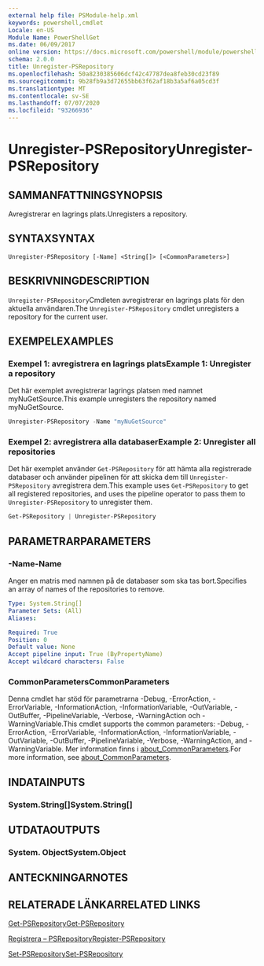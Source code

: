 ```yaml
---
external help file: PSModule-help.xml
keywords: powershell,cmdlet
Locale: en-US
Module Name: PowerShellGet
ms.date: 06/09/2017
online version: https://docs.microsoft.com/powershell/module/powershellget/unregister-psrepository?view=powershell-6&WT.mc_id=ps-gethelp
schema: 2.0.0
title: Unregister-PSRepository
ms.openlocfilehash: 50a8230385606dcf42c47787dea8feb30cd23f89
ms.sourcegitcommit: 9b28fb9a3d72655bb63f62af18b3a5af6a05cd3f
ms.translationtype: MT
ms.contentlocale: sv-SE
ms.lasthandoff: 07/07/2020
ms.locfileid: "93266936"
---
```

# <span data-ttu-id="ca714-103">Unregister-PSRepository</span><span class="sxs-lookup"><span data-stu-id="ca714-103">Unregister-PSRepository</span></span>

## <span data-ttu-id="ca714-104">SAMMANFATTNING</span><span class="sxs-lookup"><span data-stu-id="ca714-104">SYNOPSIS</span></span>
<span data-ttu-id="ca714-105">Avregistrerar en lagrings plats.</span><span class="sxs-lookup"><span data-stu-id="ca714-105">Unregisters a repository.</span></span>

## <span data-ttu-id="ca714-106">SYNTAX</span><span class="sxs-lookup"><span data-stu-id="ca714-106">SYNTAX</span></span>

```
Unregister-PSRepository [-Name] <String[]> [<CommonParameters>]
```

## <span data-ttu-id="ca714-107">BESKRIVNING</span><span class="sxs-lookup"><span data-stu-id="ca714-107">DESCRIPTION</span></span>

<span data-ttu-id="ca714-108">`Unregister-PSRepository`Cmdleten avregistrerar en lagrings plats för den aktuella användaren.</span><span class="sxs-lookup"><span data-stu-id="ca714-108">The `Unregister-PSRepository` cmdlet unregisters a repository for the current user.</span></span>

## <span data-ttu-id="ca714-109">EXEMPEL</span><span class="sxs-lookup"><span data-stu-id="ca714-109">EXAMPLES</span></span>

### <span data-ttu-id="ca714-110">Exempel 1: avregistrera en lagrings plats</span><span class="sxs-lookup"><span data-stu-id="ca714-110">Example 1: Unregister a repository</span></span>

<span data-ttu-id="ca714-111">Det här exemplet avregistrerar lagrings platsen med namnet myNuGetSource.</span><span class="sxs-lookup"><span data-stu-id="ca714-111">This example unregisters the repository named myNuGetSource.</span></span>

```powershell
Unregister-PSRepository -Name "myNuGetSource"
```

### <span data-ttu-id="ca714-112">Exempel 2: avregistrera alla databaser</span><span class="sxs-lookup"><span data-stu-id="ca714-112">Example 2: Unregister all repositories</span></span>

<span data-ttu-id="ca714-113">Det här exemplet använder `Get-PSRepository` för att hämta alla registrerade databaser och använder pipelinen för att skicka dem till `Unregister-PSRepository` avregistrera dem.</span><span class="sxs-lookup"><span data-stu-id="ca714-113">This example uses `Get-PSRepository` to get all registered repositories, and uses the pipeline operator to pass them to `Unregister-PSRepository` to unregister them.</span></span>

```powershell
Get-PSRepository | Unregister-PSRepository
```

## <span data-ttu-id="ca714-114">PARAMETRAR</span><span class="sxs-lookup"><span data-stu-id="ca714-114">PARAMETERS</span></span>

### <span data-ttu-id="ca714-115">-Name</span><span class="sxs-lookup"><span data-stu-id="ca714-115">-Name</span></span>

<span data-ttu-id="ca714-116">Anger en matris med namnen på de databaser som ska tas bort.</span><span class="sxs-lookup"><span data-stu-id="ca714-116">Specifies an array of names of the repositories to remove.</span></span>

```yaml
Type: System.String[]
Parameter Sets: (All)
Aliases:

Required: True
Position: 0
Default value: None
Accept pipeline input: True (ByPropertyName)
Accept wildcard characters: False
```

### <span data-ttu-id="ca714-117">CommonParameters</span><span class="sxs-lookup"><span data-stu-id="ca714-117">CommonParameters</span></span>

<span data-ttu-id="ca714-118">Denna cmdlet har stöd för parametrarna -Debug, -ErrorAction, -ErrorVariable, -InformationAction, -InformationVariable, -OutVariable, -OutBuffer, -PipelineVariable, -Verbose, -WarningAction och -WarningVariable.</span><span class="sxs-lookup"><span data-stu-id="ca714-118">This cmdlet supports the common parameters: -Debug, -ErrorAction, -ErrorVariable, -InformationAction, -InformationVariable, -OutVariable, -OutBuffer, -PipelineVariable, -Verbose, -WarningAction, and -WarningVariable.</span></span> <span data-ttu-id="ca714-119">Mer information finns i [about_CommonParameters](https://go.microsoft.com/fwlink/?LinkID=113216).</span><span class="sxs-lookup"><span data-stu-id="ca714-119">For more information, see [about_CommonParameters](https://go.microsoft.com/fwlink/?LinkID=113216).</span></span>

## <span data-ttu-id="ca714-120">INDATA</span><span class="sxs-lookup"><span data-stu-id="ca714-120">INPUTS</span></span>

### <span data-ttu-id="ca714-121">System.String[]</span><span class="sxs-lookup"><span data-stu-id="ca714-121">System.String[]</span></span>

## <span data-ttu-id="ca714-122">UTDATA</span><span class="sxs-lookup"><span data-stu-id="ca714-122">OUTPUTS</span></span>

### <span data-ttu-id="ca714-123">System. Object</span><span class="sxs-lookup"><span data-stu-id="ca714-123">System.Object</span></span>

## <span data-ttu-id="ca714-124">ANTECKNINGAR</span><span class="sxs-lookup"><span data-stu-id="ca714-124">NOTES</span></span>

## <span data-ttu-id="ca714-125">RELATERADE LÄNKAR</span><span class="sxs-lookup"><span data-stu-id="ca714-125">RELATED LINKS</span></span>

[<span data-ttu-id="ca714-126">Get-PSRepository</span><span class="sxs-lookup"><span data-stu-id="ca714-126">Get-PSRepository</span></span>](Get-PSRepository.md)

[<span data-ttu-id="ca714-127">Registrera – PSRepository</span><span class="sxs-lookup"><span data-stu-id="ca714-127">Register-PSRepository</span></span>](Register-PSRepository.md)

[<span data-ttu-id="ca714-128">Set-PSRepository</span><span class="sxs-lookup"><span data-stu-id="ca714-128">Set-PSRepository</span></span>](Set-PSRepository.md)
